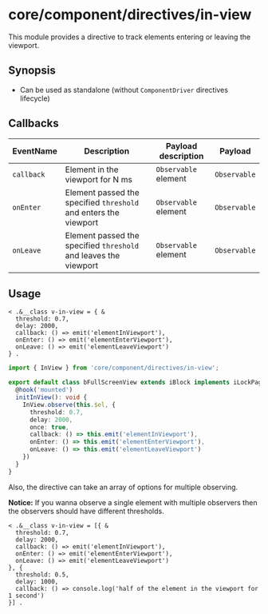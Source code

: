 # core/component/directives/in-view

This module provides a directive to track elements entering or leaving the viewport.

## Synopsis

* Can be used as standalone (without `ComponentDriver` directives lifecycle)

## Callbacks

| EventName  | Description                                                      | Payload description    | Payload      |
| ---------- |----------------------------------------------------------------- | ---------------------- |------------- |
| `callback` | Element in the viewport for N ms                                 | `Observable` element   | `Observable` |
| `onEnter`  | Element passed the specified `threshold` and enters the viewport | `Observable` element   | `Observable` |
| `onLeave`  | Element passed the specified `threshold` and leaves the viewport | `Observable` element   | `Observable` |

## Usage

```
< .&__class v-in-view = { &
  threshold: 0.7,
  delay: 2000,
  callback: () => emit('elementInViewport'),
  onEnter: () => emit('elementEnterViewport'),
  onLeave: () => emit('elementLeaveViewport')
} .
```

```ts
import { InView } from 'core/component/directives/in-view';

export default class bFullScreenView extends iBlock implements iLockPageScroll {
  @hook('mounted')
  initInView(): void {
    InView.observe(this.$el, {
      threshold: 0.7,
      delay: 2000,
      once: true,
      callback: () => this.emit('elementInViewport'),
      onEnter: () => this.emit('elementEnterViewport'),
      onLeave: () => this.emit('elementLeaveViewport')
    })
  }
}
```

Also, the directive can take an array of options for multiple observing.

**Notice:** If you wanna observe a single element with multiple observers then the observers should have different thresholds.

```
< .&__class v-in-view = [{ &
  threshold: 0.7,
  delay: 2000,
  callback: () => emit('elementInViewport'),
  onEnter: () => emit('elementEnterViewport'),
  onLeave: () => emit('elementLeaveViewport')
}, {
  threshold: 0.5,
  delay: 1000,
  callback: () => console.log('half of the element in the viewport for 1 second')
}] .
```

